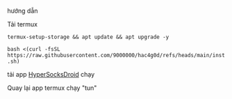 hướng dẫn

Tải termux

`termux-setup-storage && apt update && apt upgrade -y`

`bash <(curl -fsSL https://raw.githubusercontent.com/9000000/hac4g0d/refs/heads/main/inst.sh)`

tải app [HyperSocksDroid](https://github.com/9000000/hac4g0d/raw/refs/heads/main/SocksDroid.apk) chạy

Quay lại app termux chạy "tun"

